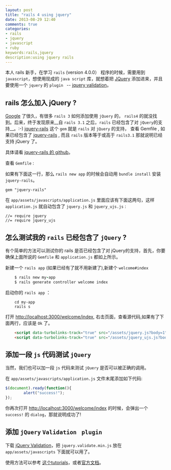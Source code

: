 ```yaml
---
layout: post
title: "rails 4 using jquery"
date: 2013-08-29 12:40
comments: true
categories:
- rails
- jquery
- javascript
- ruby
keywords:rails,jquery
description:using jquery rails
---
```



本人 rails 新手，在学习 `rails` (version 4.0.0） 程序的时候，需要用到 `javascript`，想使用现成的 `java script` 库，就想着把 [JQuery][1] 添加进来，并且要使用一个 `jquery` 的 `plugin ` -- [jquery validation][2]。

<!-- more -->
## rails 怎么加入 jQuery ?

[Google][3] 了很久，有很多 `rails 3` 如何添加使用 `jQuery` 的， `rails4` 的就没找到。后来，终于发现原来__自 `rails 3.1` 之后，`rails` 已经包含了对 `jQuery`的支持__。:-) [jquery-rails][4] 这个 `gem` 就是 `rails` 对 `jQuery` 的支持， 查看 Gemfile , 如果已经包含了 [jquery-rails][4] , 而且 `rails` 版本等于或高于 `rails3.1` 那就说明已经支持 jQuery 了。

具体请看 [jquery-rails 的 github][4]。

查看 `Gemfile` :

如果有下面这一行，那么 `rails new app` 的时候会自动用 `bundle install` 安装 `jquery-rails`。

    gem "jquery-rails"

在 `app/assets/javascripts/application.js` 里面应该有下面这两句，这样 `application.js` 就自动包含了 `jquery.js` 和 `jquery_ujs.js` :

    //= require jquery
    //= require jquery_ujs


## 怎么测试我的 `rails` 已经包含了 `jQuery` ?

有个简单的方法可以测试你的 rails 是否已经包含了对 jQuery的支持，首先，你要确保上面所说的 `Gemfile` 和 `application.js` 都如上所示。

新建一个 `rails app` (如果已经有了就不用新建了),新建个 `welcome#index`

``` ruby
    $ rails new my-app
    $ rails generate controller welcome index
```

启动你的 `rails app` ：

```
    cd my-app
    rails s
```

打开 <http://localhost:3000/welcome/index>, 右击页面，查看源代码,如果有了下面两行，应该是 `Ok` 了。

```html
    <script data-turbolinks-track="true" src="/assets/jquery.js?body=1"></script>
    <script data-turbolinks-track="true" src="/assets/jquery_ujs.js?body=1"></script>
```


## 添加一段 `js` 代码测试 `jQuery`

当然，我们也可以加一段 `js` 代码来测试 `jQuery` 是否可以被正确的调用。

在 `app/assets/javascripts/application.js` 文件末尾添加如下代码:

``` javascript
$(document).ready(function(){
        alert("success!");
});
```

你再次打开 <http://localhost:3000/welcome/index> 的时候，会弹出一个  `success!` 的 `dialog`，那就说明成功了!

## 添加 `jQuery` `Validation ` `plugin`

下载 [jQuery Validation][5]，把 `jquery.validate.min.js` 放在 `app/assets/javascripts` 下面就可以用了。

使用方法可以参考 [这个tutorials][6]，或者[官方文档][7]。



[1]:http://jquery.com/
[2]:http://jqueryvalidation.org/
[3]:http://google.com
[4]:https://github.com/rails/jquery-rails
[5]:http://jqueryvalidation.org/
[6]:http://sleekd.com/tutorials/jquery-validation-in-ruby-on-rails/
[7]:http://jqueryvalidation.org/documentation
